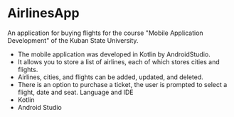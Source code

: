 # AirlinesApp
An application for buying flights for the course "Mobile Application Development" of the Kuban State University.
- The mobile application was developed in Kotlin by AndroidStudio. 
- It allows you to store a list of airlines, each of which stores cities and flights. 
- Airlines, cities, and flights can be added, updated, and deleted. 
- There is an option to purchase a ticket, the user is prompted to select a flight, date and seat.
Language and IDE
- Kotlin
- Android Studio
